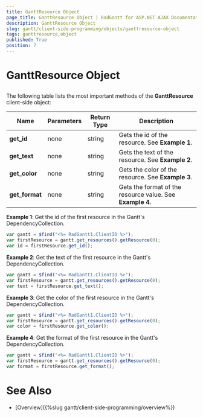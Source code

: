 ```yaml
---
title: GanttResource Object
page_title: GanttResource Object | RadGantt for ASP.NET AJAX Documentation
description: GanttResource Object
slug: gantt/client-side-programming/objects/ganttresource-object
tags: ganttresource,object
published: True
position: 7
---
```


# GanttResource Object



## 

The following table lists the most important methods of the **GanttResource** client-side object:


| Name | Parameters | Return Type | Description |
| ------ | ------ | ------ | ------ |
| **get_id** |none|string|Gets the id of the resource. See **Example 1**.|
| **get_text** |none|string|Gets the text of the resource.  See **Example 2**.|
| **get_color** |none|string|Gets the color of the resource.  See **Example 3**.|
| **get_format** |none|string|Gets the format of the resource value.  See **Example 4**.|


**Example 1**: Get the id of the first resource in the Gantt's DependencyCollection.
````JavaScript
var gantt = $find("<%= RadGantt1.ClientID %>");
var firstResource = gantt.get_resources().getResource(0); 	
var id = firstResource.get_id();	 
````

**Example 2**: Get the text of the first resource in the Gantt's DependencyCollection.
````JavaScript
var gantt = $find("<%= RadGantt1.ClientID %>");
var firstResource = gantt.get_resources().getResource(0); 
var text = firstResource.get_text();	 
````

**Example 3**: Get the color of the first resource in the Gantt's DependencyCollection.
````JavaScript
var gantt = $find("<%= RadGantt1.ClientID %>");
var firstResource = gantt.get_resources().getResource(0); 
var color = firstResource.get_color();	 
````

**Example 4**: Get the format of the first resource in the Gantt's DependencyCollection.
````JavaScript
var gantt = $find("<%= RadGantt1.ClientID %>");
var firstResource = gantt.get_resources().getResource(0); 
var format = firstResource.get_format();	 
````

# See Also

 * [Overview]({%slug gantt/client-side-programming/overview%})
